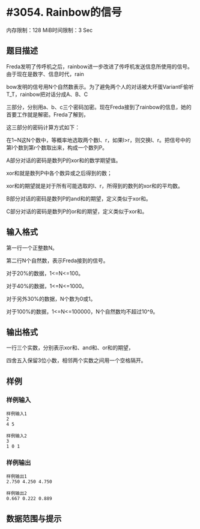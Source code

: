 # #3054. Rainbow的信号

内存限制：128 MiB时间限制：3 Sec

## 题目描述

Freda发明了传呼机之后，rainbow进一步改进了传呼机发送信息所使用的信号。由于现在是数字、信息时代，rain

bow发明的信号用N个自然数表示。为了避免两个人的对话被大坏蛋VariantF偷听T_T，rainbow把对话分成A、B、C

三部分，分别用a、b、c三个密码加密。现在Freda接到了rainbow的信息，她的首要工作就是解密。Freda了解到，

这三部分的密码计算方式如下：

在1~N这N个数中，等概率地选取两个数l、r，如果l>r，则交换l、r。把信号中的第l个数到第r个数取出来，构成一个数列P。

A部分对话的密码是数列P的xor和的数学期望值。

xor和就是数列P中各个数异或之后得到的数； 

xor和的期望就是对于所有可能选取的l、r，所得到的数列的xor和的平均数。

B部分对话的密码是数列P的and和的期望，定义类似于xor和。

C部分对话的密码是数列P的or和的期望，定义类似于xor和。

## 输入格式

第一行一个正整数N。

第二行N个自然数，表示Freda接到的信号。

对于20%的数据，1<=N<=100。

对于40%的数据，1<=N<=1000。

对于另外30%的数据，N个数为0或1。

对于100%的数据，1<=N<=100000，N个自然数均不超过10^9。

## 输出格式

一行三个实数，分别表示xor和、and和、or和的期望，

四舍五入保留3位小数，相邻两个实数之间用一个空格隔开。

## 样例

### 样例输入

    
    样例输入1
    2
    4 5
    
    样例输入2
    3
    1 0 1
    

### 样例输出

    
    样例输出1
    2.750 4.250 4.750
    
    样例输出2
    0.667 0.222 0.889
    

## 数据范围与提示
